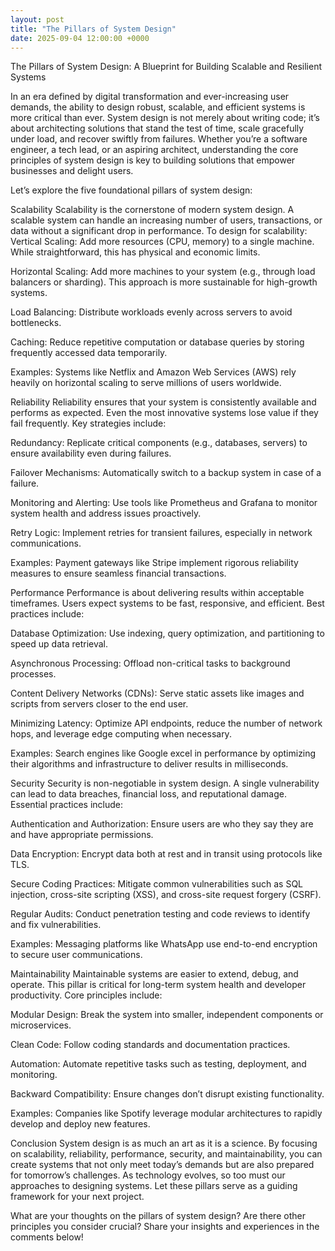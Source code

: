 ```yaml
---
layout: post
title: "The Pillars of System Design"
date: 2025-09-04 12:00:00 +0000
---
```

The Pillars of System Design: A Blueprint for Building Scalable and Resilient Systems

In an era defined by digital transformation and ever-increasing user demands, the ability to design robust, scalable, and efficient systems is more critical than ever. System design is not merely about writing code; it’s about architecting solutions that stand the test of time, scale gracefully under load, and recover swiftly from failures. Whether you’re a software engineer, a tech lead, or an aspiring architect, understanding the core principles of system design is key to building solutions that empower businesses and delight users.

Let’s explore the five foundational pillars of system design:

Scalability Scalability is the cornerstone of modern system design. A scalable system can handle an increasing number of users, transactions, or data without a significant drop in performance. To design for scalability:
Vertical Scaling: Add more resources (CPU, memory) to a single machine. While straightforward, this has physical and economic limits.

Horizontal Scaling: Add more machines to your system (e.g., through load balancers or sharding). This approach is more sustainable for high-growth systems.

Load Balancing: Distribute workloads evenly across servers to avoid bottlenecks.

Caching: Reduce repetitive computation or database queries by storing frequently accessed data temporarily.

Examples: Systems like Netflix and Amazon Web Services (AWS) rely heavily on horizontal scaling to serve millions of users worldwide.

Reliability Reliability ensures that your system is consistently available and performs as expected. Even the most innovative systems lose value if they fail frequently.
Key strategies include:

Redundancy: Replicate critical components (e.g., databases, servers) to ensure availability even during failures.

Failover Mechanisms: Automatically switch to a backup system in case of a failure.

Monitoring and Alerting: Use tools like Prometheus and Grafana to monitor system health and address issues proactively.

Retry Logic: Implement retries for transient failures, especially in network communications.

Examples: Payment gateways like Stripe implement rigorous reliability measures to ensure seamless financial transactions.

Performance Performance is about delivering results within acceptable timeframes. Users expect systems to be fast, responsive, and efficient.
Best practices include:

Database Optimization: Use indexing, query optimization, and partitioning to speed up data retrieval.

Asynchronous Processing: Offload non-critical tasks to background processes.

Content Delivery Networks (CDNs): Serve static assets like images and scripts from servers closer to the end user.

Minimizing Latency: Optimize API endpoints, reduce the number of network hops, and leverage edge computing when necessary.

Examples: Search engines like Google excel in performance by optimizing their algorithms and infrastructure to deliver results in milliseconds.

Security Security is non-negotiable in system design. A single vulnerability can lead to data breaches, financial loss, and reputational damage.
Essential practices include:

Authentication and Authorization: Ensure users are who they say they are and have appropriate permissions.

Data Encryption: Encrypt data both at rest and in transit using protocols like TLS.

Secure Coding Practices: Mitigate common vulnerabilities such as SQL injection, cross-site scripting (XSS), and cross-site request forgery (CSRF).

Regular Audits: Conduct penetration testing and code reviews to identify and fix vulnerabilities.

Examples: Messaging platforms like WhatsApp use end-to-end encryption to secure user communications.

Maintainability Maintainable systems are easier to extend, debug, and operate. This pillar is critical for long-term system health and developer productivity.
Core principles include:

Modular Design: Break the system into smaller, independent components or microservices.

Clean Code: Follow coding standards and documentation practices.

Automation: Automate repetitive tasks such as testing, deployment, and monitoring.

Backward Compatibility: Ensure changes don’t disrupt existing functionality.

Examples: Companies like Spotify leverage modular architectures to rapidly develop and deploy new features.

Conclusion System design is as much an art as it is a science. By focusing on scalability, reliability, performance, security, and maintainability, you can create systems that not only meet today’s demands but are also prepared for tomorrow’s challenges. As technology evolves, so too must our approaches to designing systems. Let these pillars serve as a guiding framework for your next project.

What are your thoughts on the pillars of system design? Are there other principles you consider crucial? Share your insights and experiences in the comments below!
